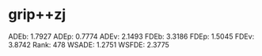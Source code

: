 # grip++zj

ADEb: 1.7927
ADEp: 0.7774
ADEv: 2.1493
FDEb: 3.3186
FDEp: 1.5045
FDEv: 3.8742
Rank: 478
WSADE: 1.2751
WSFDE: 2.3775